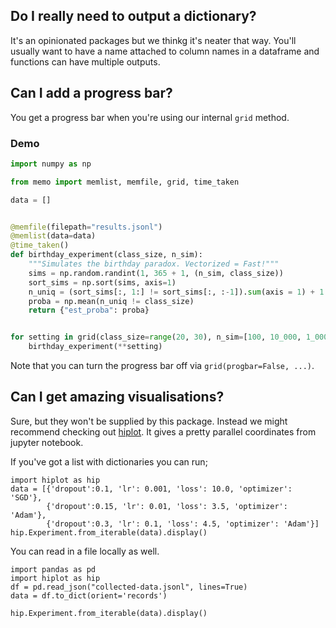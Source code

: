 ## Do I really need to output a dictionary? 

It's an opinionated packages but we thinkg it's neater that way. 
You'll usually want to have a name attached to column names in 
a dataframe and functions can have multiple outputs.  

## Can I add a progress bar? 

You get a progress bar when you're using our internal `grid` method.

### Demo 

```python
import numpy as np

from memo import memlist, memfile, grid, time_taken

data = []


@memfile(filepath="results.jsonl")
@memlist(data=data)
@time_taken()
def birthday_experiment(class_size, n_sim):
    """Simulates the birthday paradox. Vectorized = Fast!"""
    sims = np.random.randint(1, 365 + 1, (n_sim, class_size))
    sort_sims = np.sort(sims, axis=1)
    n_uniq = (sort_sims[:, 1:] != sort_sims[:, :-1]).sum(axis = 1) + 1
    proba = np.mean(n_uniq != class_size)
    return {"est_proba": proba}


for setting in grid(class_size=range(20, 30), n_sim=[100, 10_000, 1_000_000]):
    birthday_experiment(**setting)
```

Note that you can turn the progress bar off via `grid(progbar=False, ...)`.

## Can I get amazing visualisations? 

Sure, but they won't be supplied by this package. Instead we might
recommend checking out [hiplot](https://github.com/facebookresearch/hiplot).
It gives a pretty parallel coordinates from jupyter notebook.

If you've got a list with dictionaries you can run;

```
import hiplot as hip
data = [{'dropout':0.1, 'lr': 0.001, 'loss': 10.0, 'optimizer': 'SGD'},
        {'dropout':0.15, 'lr': 0.01, 'loss': 3.5, 'optimizer': 'Adam'},
        {'dropout':0.3, 'lr': 0.1, 'loss': 4.5, 'optimizer': 'Adam'}]
hip.Experiment.from_iterable(data).display()
```

You can read in a file locally as well. 

```
import pandas as pd
import hiplot as hip
df = pd.read_json("collected-data.jsonl", lines=True)
data = df.to_dict(orient='records')

hip.Experiment.from_iterable(data).display()
```